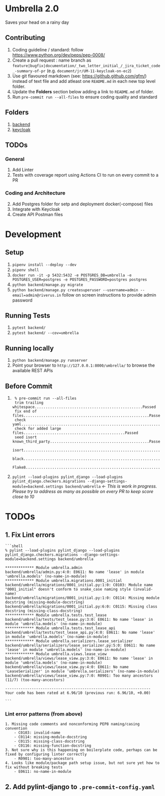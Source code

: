 # Umbrella 2.0

Saves your head on a rainy day

## Contributing

1. Coding guideline / standard: follow https://www.python.org/dev/peps/pep-0008/
2. Create a pull request : name branch as `feature|bugfix|documentation/_two_letter_initial_/_jira_ticket_code_-summary-of-pr` (e.g. `document/jr/UM-11-keycloak-on-ec2`)
3. Use git flavoured markdown (see: https://github.github.com/gfm/) instead of text file and add atleast one `README.md` in each new top level folder.
4. Update the **Folders** section below adding a link to `README.md` of folder.
5. Run `pre-commit run --all-files` to ensure coding quality and standard

## Folders

1. [backend](https://github.com/Riverus-Technologies/Umbrella/tree/main/backend)
2. [keycloak](https://github.com/Riverus-Technologies/Umbrella/tree/main/keycloak)

## TODOs

### General

1. Add Linter
2. Tests with coverage report using Actions CI to run on every commit to a PR

### Coding and Architecture

2. Add Postgres folder for setp and deployment docker(-compose) files
3. Integrate with Keycloak
4. Create API Postman files

# Development

## Setup

1. `pipenv install --deploy --dev`
2. `pipenv shell`
3. `docker run -it -p 5432:5432 -e POSTGRES_DB=umbrella -e POSTGRES_USER=postgres -e POSTGRES_PASSWORD=postgres postgres`
4. `python backend/manage.py migrate`
5. `python backend/manage.py createsuperuser --username=admin --email=admin@riverus.in` follow on screen instructions to provide admin password

## Running Tests

1. `pytest backend/`
2. `pytest backend/ --cov=umbrella`

## Running locally

1. `python backend/manage.py runserver`
2. Point your browser to `http://127.0.0.1:8000/umbrella/` to browse the available REST APIs

## Before Commit

1. ```shell
    % pre-commit run --all-files
    trim trailing whitespace.................................................Passed
    fix end of files.........................................................Passed
    check yaml...............................................................Passed
    check for added large files..............................................Passed
    seed isort known_third_party.............................................Passed
    isort....................................................................Passed
    black....................................................................Passed
    Flake8...................................................................Passed
    ```
2. `pylint --load-plugins pylint_django --load-plugins pylint_django.checkers.migrations --django-settings-module=backend.settings backend/umbrella` _<- This is work in progress. Please try to address as many as possible on every PR to keep score close to 10_

# TODOs

## 1. Fix Lint errors

    ```shell
    % pylint --load-plugins pylint_django --load-plugins pylint_django.checkers.migrations --django-settings-module=backend.settings backend/umbrella

    ************* Module umbrella.admin
    backend/umbrella/admin.py:4:0: E0611: No name 'lease' in module 'umbrella.models' (no-name-in-module)
    ************* Module umbrella.migrations.0001_initial
    backend/umbrella/migrations/0001_initial.py:1:0: C0103: Module name "0001_initial" doesn't conform to snake_case naming style (invalid-name)
    backend/umbrella/migrations/0001_initial.py:1:0: C0114: Missing module docstring (missing-module-docstring)
    backend/umbrella/migrations/0001_initial.py:6:0: C0115: Missing class docstring (missing-class-docstring)
    ************* Module umbrella.tests.test_lease
    backend/umbrella/tests/test_lease.py:3:0: E0611: No name 'lease' in module 'umbrella.models' (no-name-in-module)
    ************* Module umbrella.tests.test_lease_api
    backend/umbrella/tests/test_lease_api.py:4:0: E0611: No name 'lease' in module 'umbrella.models' (no-name-in-module)
    ************* Module umbrella.serializers.lease_serializer
    backend/umbrella/serializers/lease_serializer.py:5:0: E0611: No name 'lease' in module 'umbrella.models' (no-name-in-module)
    ************* Module umbrella.views.lease_view
    backend/umbrella/views/lease_view.py:3:0: E0611: No name 'lease' in module 'umbrella.models' (no-name-in-module)
    backend/umbrella/views/lease_view.py:4:0: E0611: No name 'LeaseSerializer' in module 'umbrella.serializers' (no-name-in-module)
    backend/umbrella/views/lease_view.py:7:0: R0901: Too many ancestors (11/7) (too-many-ancestors)

    ------------------------------------------------------------------
    Your code has been rated at 6.96/10 (previous run: 6.96/10, +0.00)

    ```

### Lint error patterns (from above)

    1. Missing code comments and nonconforming PEP8 naming/casing convention
        - C0103: invalid-name
        - C0114: missing-module-docstring
        - C0115: missing-class-docstring
        - C0116: missing-function-docstring
    3. Not sure why is this happening on boilerplate code, perhaps can be fixed by configuring linter correctly
        - R0901: too-many-ancestors
    4. Looks like module/package path setup issue, but not sure yet how to fix without breaking tests
        - E0611: no-name-in-module

## 2. Add pylint-django to `.pre-commit-config.yaml`

